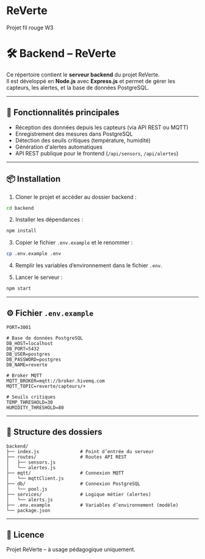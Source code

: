 # ReVerte
Projet fil rouge W3

# 🛠️ Backend – ReVerte

Ce répertoire contient le **serveur backend** du projet ReVerte.  
Il est développé en **Node.js** avec **Express.js** et permet de gérer les capteurs, les alertes, et la base de données PostgreSQL.

---

## 🚀 Fonctionnalités principales

- Réception des données depuis les capteurs (via API REST ou MQTT)
- Enregistrement des mesures dans PostgreSQL
- Détection des seuils critiques (température, humidité)
- Génération d'alertes automatiques
- API REST publique pour le frontend (`/api/sensors`, `/api/alertes`)

---

## 📦 Installation

1. Cloner le projet et accéder au dossier backend :
```bash
cd backend
```

2. Installer les dépendances :
```bash
npm install
```

3. Copier le fichier `.env.example` et le renommer :
```bash
cp .env.example .env
```

4. Remplir les variables d’environnement dans le fichier `.env`.

5. Lancer le serveur :
```bash
npm start
```

---

## ⚙️ Fichier `.env.example`

```env
PORT=3001

# Base de données PostgreSQL
DB_HOST=localhost
DB_PORT=5432
DB_USER=postgres
DB_PASSWORD=postgres
DB_NAME=reverte

# Broker MQTT
MQTT_BROKER=mqtt://broker.hivemq.com
MQTT_TOPIC=reverte/capteurs/+

# Seuils critiques
TEMP_THRESHOLD=30
HUMIDITY_THRESHOLD=80
```

---

## 📁 Structure des dossiers

```
backend/
├── index.js               # Point d’entrée du serveur
├── routes/                # Routes API REST
│   ├── sensors.js
│   └── alertes.js
├── mqtt/                  # Connexion MQTT
│   └── mqttClient.js
├── db/                    # Connexion PostgreSQL
│   └── pool.js
├── services/              # Logique métier (alertes)
│   └── alerts.js
├── .env.example           # Variables d’environnement (modèle)
└── package.json
```

---

## 📄 Licence

Projet ReVerte – à usage pédagogique uniquement.